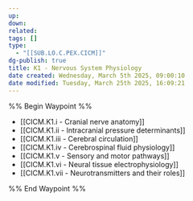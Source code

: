 ```yaml
---
up: 
down: 
related: 
tags: []
type:
  - "[[SUB.LO.C.PEX.CICM]]"
dg-publish: true
title: K1 - Nervous System Physiology
date created: Wednesday, March 5th 2025, 09:00:10
date modified: Tuesday, March 25th 2025, 16:09:21
---
```


%% Begin Waypoint %%

- [[CICM.K1.i - Cranial nerve anatomy]]
- [[CICM.K1.ii - Intracranial pressure determinants]]
- [[CICM.K1.iii - Cerebral circulation]]
- [[CICM.K1.iv - Cerebrospinal fluid physiology]]
- [[CICM.K1.v - Sensory and motor pathways]]
- [[CICM.K1.vi - Neural tissue electrophysiology]]
- [[CICM.K1.vii - Neurotransmitters and their roles]]

%% End Waypoint %%
